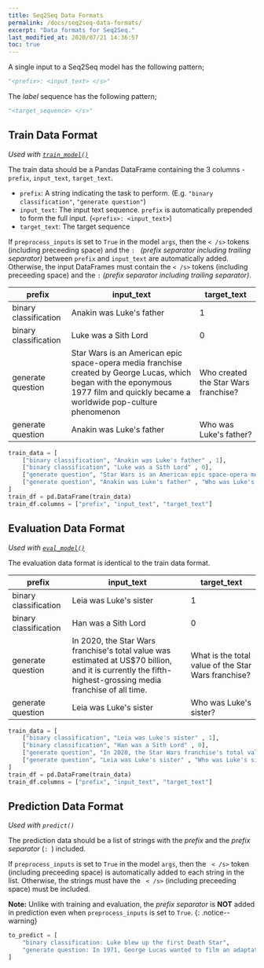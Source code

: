 ```yaml
---
title: Seq2Seq Data Formats
permalink: /docs/seq2seq-data-formats/
excerpt: "Data formats for Seq2Seq."
last_modified_at: 2020/07/21 14:36:57
toc: true
---
```


A single input to a Seq2Seq model has the following pattern;

```python
"<prefix>: <input_text> </s>"
```

The *label* sequence has the following pattern;

```python
"<target_sequence> </s>"
```

## Train Data Format

*Used with [`train_model()`](/docs/seq2seq-models/#training-a-seq2seq-model)*

The train data should be a Pandas DataFrame containing the 3 columns - `prefix`, `input_text`, `target_text`.

- `prefix`: A string indicating the task to perform. (E.g. `"binary classification"`, `"generate question"`)
- `input_text`: The input text sequence. `prefix` is automatically prepended to form the full input. (`<prefix>: <input_text>`)
- `target_text`: The target sequence


If `preprocess_inputs` is set to `True` in the model `args`, then the `< /s>` tokens (including preceeding space) and the `: ` *(prefix separator including trailing separator)* between `prefix`  and `input_text` are automatically added. Otherwise, the input DataFrames must contain the `< /s>` tokens (including preceeding space) and the `:` *(prefix separator including trailing separator)*.

| prefix                | input_text                                                                                                                                                                        | target_text                          |
| --------------------- | --------------------------------------------------------------------------------------------------------------------------------------------------------------------------------- | ------------------------------------ |
| binary classification | Anakin was Luke's father                                                                                                                                                          | 1                                    |
| binary classification | Luke was a Sith Lord                                                                                                                                                              | 0                                    |
| generate question     | Star Wars is an American epic space-opera media franchise created by George Lucas, which began with the eponymous 1977 film and quickly became a worldwide pop-culture phenomenon | Who created the Star Wars franchise? |
| generate question     | Anakin was Luke's father                                                                                                                                                          | Who was Luke's father?               |

```python
train_data = [
    ["binary classification", "Anakin was Luke's father" , 1],
    ["binary classification", "Luke was a Sith Lord" , 0],
    ["generate question", "Star Wars is an American epic space-opera media franchise created by George Lucas, which began with the eponymous 1977 film and quickly became a worldwide pop-culture phenomenon", "Who created the Star Wars franchise?"],
    ["generate question", "Anakin was Luke's father" , "Who was Luke's father?"],
]
train_df = pd.DataFrame(train_data)
train_df.columns = ["prefix", "input_text", "target_text"]
```


## Evaluation Data Format

*Used with [`eval_model()`](/docs/classification-models/#evaluating-a-classification-model)*

The evaluation data format is identical to the train data format.

| prefix                | input_text                                                                                                                                                 | target_text                                         |
| --------------------- | ---------------------------------------------------------------------------------------------------------------------------------------------------------- | --------------------------------------------------- |
| binary classification | Leia was Luke's sister                                                                                                                                     | 1                                                   |
| binary classification | Han was a Sith Lord                                                                                                                                        | 0                                                   |
| generate question     | In 2020, the Star Wars franchise's total value was estimated at US$70 billion, and it is currently the fifth-highest-grossing media franchise of all time. | What is the total value of the Star Wars franchise? |
| generate question     | Leia was Luke's sister                                                                                                                                     | Who was Luke's sister?                              |

```python
train_data = [
    ["binary classification", "Leia was Luke's sister" , 1],
    ["binary classification", "Han was a Sith Lord" , 0],
    ["generate question", "In 2020, the Star Wars franchise's total value was estimated at US$70 billion, and it is currently the fifth-highest-grossing media franchise of all time.", "What is the total value of the Star Wars franchise?"],
    ["generate question", "Leia was Luke's sister" , "Who was Luke's sister?"],
]
train_df = pd.DataFrame(train_data)
train_df.columns = ["prefix", "input_text", "target_text"]
```


## Prediction Data Format
*Used with `predict()`*

The prediction data should be a list of strings with the *prefix* and the *prefix separator* (`: `) included.

If `preprocess_inputs` is set to `True` in the model `args`, then the ` < /s>` token (including preceeding space) is automatically added to each string in the list. Otherwise, the strings must have the ` < /s>` (including preceeding space) must be included.

**Note:** Unlike with training and evaluation, the *prefix separator* is **NOT** added in prediction even when `preprocess_inputs` is set to `True`.
{: .notice--warning}

```python
to_predict = [
    "binary classification: Luke blew up the first Death Star",
    "generate question: In 1971, George Lucas wanted to film an adaptation of the Flash Gordon serial, but could not obtain the rights, so he began developing his own space opera.",
]
```
